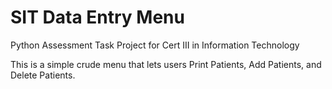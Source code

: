 # SIT Data Entry Menu

Python Assessment Task Project for Cert III in Information Technology

This is a simple crude menu that lets users Print Patients, Add Patients, and Delete Patients.


